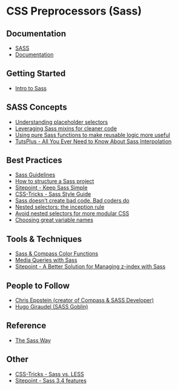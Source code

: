 CSS Preprocessors (Sass)
=========================

Documentation
---------------

- [SASS](http://sass-lang.com/)
- [Documentation](http://sass-lang.com/documentation/file.SASS_REFERENCE.html)

Getting Started
----------------

- [Intro to Sass](https://codepen.io/sasstantrum/post/intro-to-sass)

SASS Concepts
---------------

- [Understanding placeholder selectors](http://thesassway.com/intermediate/understanding-placeholder-selectors)
- [Leveraging Sass mixins for cleaner code](http://thesassway.com/intermediate/leveraging-sass-mixins-for-cleaner-code)
- [Using pure Sass functions to make reusable logic more useful](http://thesassway.com/advanced/pure-sass-functions)
- [TutsPlus - All You Ever Need to Know About Sass Interpolation](https://webdesign.tutsplus.com/tutorials/all-you-ever-need-to-know-about-sass-interpolation--cms-21375)

Best Practices
---------------

- [Sass Guidelines](https://sass-guidelin.es/)
- [How to structure a Sass project](http://thesassway.com/beginner/how-to-structure-a-sass-project)
- [Sitepoint - Keep Sass Simple](https://www.sitepoint.com/keep-sass-simple/)
- [CSS-Tricks - Sass Style Guide](https://css-tricks.com/sass-style-guide/)
- [Sass doesn't create bad code. Bad coders do](http://thesassway.com/editorial/sass-doesnt-create-bad-code-bad-coders-do)
- [Nested selectors: the inception rule](http://thesassway.com/beginner/the-inception-rule)
- [Avoid nested selectors for more modular CSS](http://thesassway.com/intermediate/avoid-nested-selectors-for-more-modular-css)
- [Choosing great variable names](http://thesassway.com/beginner/variable-naming)

Tools & Techniques
-------------------

- [Sass & Compass Color Functions](http://jackiebalzer.com/color)
- [Media Queries with Sass](http://breakpoint-sass.com/)
- [Sitepoint - A Better Solution for Managing z-index with Sass](https://www.sitepoint.com/better-solution-managing-z-index-sass/)

People to Follow
-----------------

- [Chris Eppstein (creator of Compass & SASS Developer)](http://chriseppstein.github.io/)
- [Hugo Giraudel (SASS Goblin)](http://hugogiraudel.com/)

Reference
----------

- [The Sass Way](http://thesassway.com/)

Other
-------

- [CSS-Tricks - Sass vs. LESS](https://css-tricks.com/sass-vs-less/)
- [Sitepoint - Sass 3.4 features](https://www.sitepoint.com/sass-3-4-is-out/)
